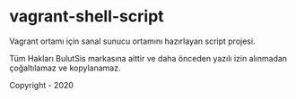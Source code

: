 # vagrant-shell-script
Vagrant ortamı için sanal sunucu ortamını hazırlayan script projesi.

Tüm Hakları BulutSis markasına aittir ve daha önceden yazılı izin alınmadan çoğaltılamaz ve kopylanamaz.

Copyright - 2020
